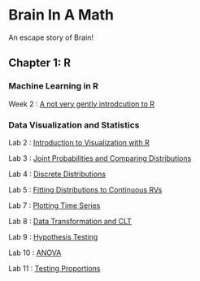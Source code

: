 # Brain In A Math

An escape story of Brain!

## Chapter 1: R

### Machine Learning in R

Week 2
: [A not very gently introdcution to R](W2_Data_Processing.html)



### Data Visualization and Statistics
Lab 2
: [Introduction to Visualization with R](Lab2_Read_Cleaned_Plotted.html)

Lab 3
: [Joint Probabilities and Comparing Distributions](Lab-3_Data_Vizualization.html)

Lab 4
: [Discrete Distributions](Lab-4_Data_Vizualization.html)

Lab 5
: [Fitting Distributions to Continuous RVs](Lab-5_Fitting_Distributions.html)

Lab 7
: [Plotting Time Series](Lab-7_Time_Series.html)

Lab 8
: [Data Transformation and CLT](Lab-8_Data_Transformation.html)

Lab 9
: [Hypothesis Testing](Lab-9_HypothesisTesting.html)

Lab 10
: [ANOVA](Lab-10_ANOVA.html)

Lab 11
: [Testing Proportions](Lab-11_TestingProportions.html)
